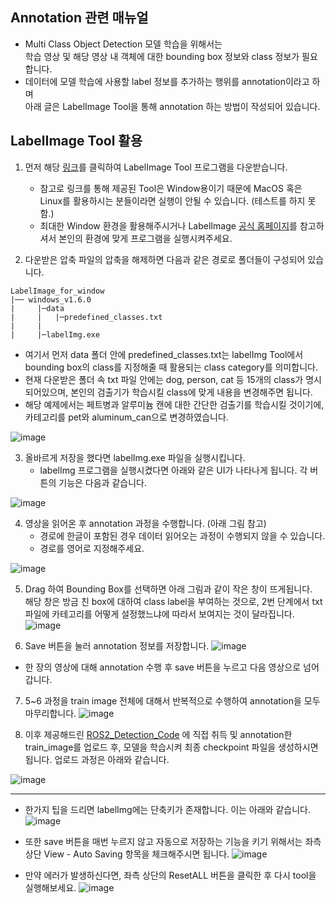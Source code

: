 ## Annotation 관련 매뉴얼
- Multi Class Object Detection 모델 학습을 위해서는 <br> 학습 영상 및 해당 영상 내 객체에 대한 bounding box 정보와 class 정보가 필요합니다. 
- 데이터에 모델 학습에 사용할 label 정보를 추가하는 행위를 annotation이라고 하며 <br> 아래 글은 LabelImage Tool을 통해 annotation 하는 방법이 작성되어 있습니다.

## LabelImage Tool 활용
1. 먼저 해당 [링크](https://drive.google.com/uc?id=1cTv2dx52tXmLw0R8xFIQ4_uWD2bJQeBA&export=download)를 클릭하여 LabelImage Tool 프로그램을 다운받습니다.
   - 참고로 링크를 통해 제공된 Tool은 Window용이기 때문에 MacOS 혹은 Linux를 활용하시는 분들이라면 실행이 안될 수 있습니다. (테스트를 하지 못함.) 
    -  최대한 Window 환경을 활용해주시거나 LabelImage [공식 홈페이지](https://github.com/heartexlabs/labelImg)를 참고하셔서 본인의 환경에 맞게 프로그램을 실행시켜주세요.
 
2. 다운받은 압축 파일의 압축을 해제하면 다음과 같은 경로로 폴더들이 구성되어 있습니다.
```
LabelImage_for_window
|── windows_v1.6.0
|     |─data
|     |   |─predefined_classes.txt
|     |
|     |─labelImg.exe
```
   - 여기서 먼저 data 폴더 안에 predefined_classes.txt는 labelImg Tool에서 bounding box의 class를 지정해줄 때 활용되는 class category를 의미합니다.
   - 현재 다운받은 폴더 속 txt 파일 안에는 dog, person, cat 등 15개의 class가 명시되어있으며, 본인의 검출기가 학습시킬 class에 맞게 내용을 변경해주면 됩니다.
   - 해당 예제에서는 페트병과 알루미늄 캔에 대한 간단한 검출기를 학습시킬 것이기에, 카테고리를 pet와 aluminum_can으로 변경하였습니다.

![image](https://github.com/sejongresearch/2024.DeepLearningSystem/blob/main/images/image1.png)



3. 올바르게 저장을 했다면 labelImg.exe 파일을 실행시킵니다.
   - labelImg 프로그램을 실행시켰다면 아래와 같은 UI가 나타나게 됩니다. 각 버튼의 기능은 다음과 같습니다.
   
![image](https://github.com/sejongresearch/2024.DeepLearningSystem/blob/main/images/image2.png)

4. 영상을 읽어온 후 annotation 과정을 수행합니다. (아래 그림 참고)
     - 경로에 한글이 포함된 경우 데이터 읽어오는 과정이 수행되지 않을 수 있습니다.
     - 경로를 영어로 지정해주세요.

![image](https://github.com/sejongresearch/2024.DeepLearningSystem/blob/main/images/image3.png)


5. Drag 하여 Bounding Box를 선택하면 아래 그림과 같이 작은 창이 뜨게됩니다. <br> 해당 창은 방금 친 box에 대하여 class label을 부여하는 것으로, 2번 단계에서  txt 파일에 카테고리를 어떻게 설정했느냐에 따라서 보여지는 것이 달라집니다.
![image](https://github.com/sejongresearch/2024.DeepLearningSystem/blob/main/images/image4.png)

6. Save 버튼을 눌러 annotation 정보를 저장합니다.
![image](https://github.com/sejongresearch/2024.DeepLearningSystem/blob/main/images/image5.png)

- 한 장의 영상에 대해 annotation 수행 후 save 버튼을 누르고 다음 영상으로 넘어갑니다. 

7. 5~6 과정을 train image 전체에 대해서 반복적으로 수행하여 annotation을 모두 마무리합니다.
![image](https://github.com/sejongresearch/2024.DeepLearningSystem/blob/main/images/image6.png)

8. 이후 제공해드린 [ROS2_Detection_Code](https://kaggle.com/datasets/ec2b4415401c4c9a560ee5e32b3e24d4c0900b497b7a37af086eeb92384f89d4) 에 직접 취득 및 annotation한 train_image를 업로드 후, 모델을 학습시켜 최종 checkpoint 파일을 생성하시면 됩니다.  업로드 과정은 아래와 같습니다.

![image](https://github.com/sejongresearch/2024.DeepLearningSystem/blob/main/images/image7.png)

----
-  한가지 팁을 드리면 labelImg에는 단축키가 존재합니다. 이는 아래와 같습니다.
![image](https://github.com/sejongresearch/2024.DeepLearningSystem/blob/main/images/image8.png)

- 또한 save 버튼을 매번 누르지 않고 자동으로 저장하는 기능을 키기 위해서는 좌측 상단 View - Auto Saving 항목을 체크해주시면 됩니다.
![image](https://github.com/sejongresearch/2024.DeepLearningSystem/blob/main/images/image9.png)

- 만약 에러가 발생하신다면, 좌측 상단의 ResetALL 버튼을 클릭한 후 다시 tool을 실행해보세요.
![image](https://github.com/sejongresearch/2024.DeepLearningSystem/blob/main/images/image10.png)
